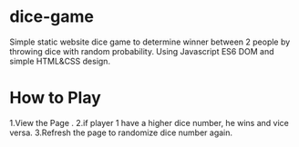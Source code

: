 # dice-game
Simple static website dice game to determine winner between 2 people by throwing dice with random probability. Using Javascript ES6 DOM and simple HTML&amp;CSS design. 
# How to Play 
1.View the Page . 
2.if player 1 have a higher dice number, he wins and vice versa. 
3.Refresh the page to randomize dice number again.
